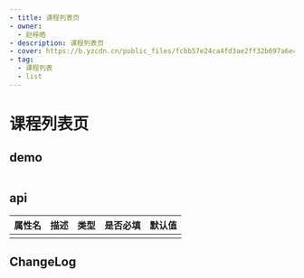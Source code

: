 ```yaml
---
- title: 课程列表页
- owner:
  - 赵梓皓
- description: 课程列表页
- cover: https://b.yzcdn.cn/public_files/fcbb57e24ca4fd3ae2ff32b697a6ec70.png
- tag:
  - 课程列表
  - list
---
```


# 课程列表页
## demo
```jsx
```
## api
| 属性名  | 描述                 | 类型                                                  | 是否必填 | 默认值               |
| ------ | ------------------- | ---------------------------------------------------- | ------- | ------------------- |
|        |                     |                                                      |         |                     |

## ChangeLog
